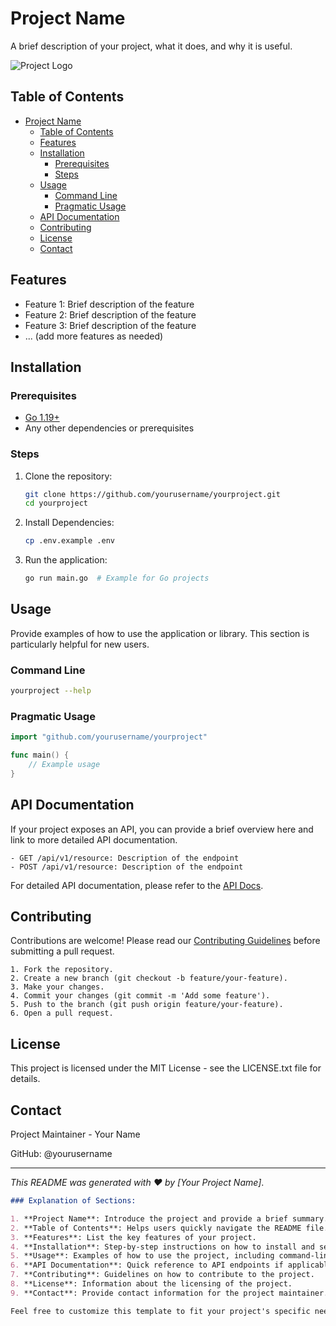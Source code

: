 # Project Name

A brief description of your project, what it does, and why it is useful.

![Project Logo](docs/images/logo.png)  <!-- Optional: Project logo -->

## Table of Contents

- [Project Name](#project-name)
  - [Table of Contents](#table-of-contents)
  - [Features](#features)
  - [Installation](#installation)
    - [Prerequisites](#prerequisites)
    - [Steps](#steps)
  - [Usage](#usage)
    - [Command Line](#command-line)
    - [Pragmatic Usage](#pragmatic-usage)
  - [API Documentation](#api-documentation)
  - [Contributing](#contributing)
  - [License](#license)
  - [Contact](#contact)

## Features

- Feature 1: Brief description of the feature
- Feature 2: Brief description of the feature
- Feature 3: Brief description of the feature
- ... (add more features as needed)

## Installation

### Prerequisites

- [Go 1.19+](https://golang.org/dl/)  <!-- Example for a Go project -->
- Any other dependencies or prerequisites

### Steps

1. Clone the repository:
   ```bash
   git clone https://github.com/yourusername/yourproject.git
   cd yourproject
   ```

2. Install Dependencies:
   ```bash
   cp .env.example .env
   ```

3. Run the application:
   ```bash
   go run main.go  # Example for Go projects
   ```

## Usage

Provide examples of how to use the application or library. This section is particularly helpful for new users.

### Command Line

```bash
yourproject --help
```

### Pragmatic Usage

```go
import "github.com/yourusername/yourproject"

func main() {
    // Example usage
}
```

## API Documentation

If your project exposes an API, you can provide a brief overview here and link to more detailed API documentation.

    - GET /api/v1/resource: Description of the endpoint
    - POST /api/v1/resource: Description of the endpoint

For detailed API documentation, please refer to the [API Docs](https://github.com/faizinkholiq/mydocs_template/blob/master/docs/api.md).

## Contributing

Contributions are welcome! Please read our [Contributing Guidelines](https://github.com/faizinkholiq/mydocs_template/blob/master/CONTRIBUTING.md) before submitting a pull request.

    1. Fork the repository.
    2. Create a new branch (git checkout -b feature/your-feature).
    3. Make your changes.
    4. Commit your changes (git commit -m 'Add some feature').
    5. Push to the branch (git push origin feature/your-feature).
    6. Open a pull request.

## License

This project is licensed under the MIT License - see the LICENSE.txt file for details.

## Contact

Project Maintainer - Your Name

GitHub: @yourusername

---

_This README was generated with ❤️ by [Your Project Name]_.

```markdown
### Explanation of Sections:

1. **Project Name**: Introduce the project and provide a brief summary.
2. **Table of Contents**: Helps users quickly navigate the README file.
3. **Features**: List the key features of your project.
4. **Installation**: Step-by-step instructions on how to install and set up the project.
5. **Usage**: Examples of how to use the project, including command-line and programmatic examples.
6. **API Documentation**: Quick reference to API endpoints if applicable.
7. **Contributing**: Guidelines on how to contribute to the project.
8. **License**: Information about the licensing of the project.
9. **Contact**: Provide contact information for the project maintainer.

Feel free to customize this template to fit your project's specific needs.
```